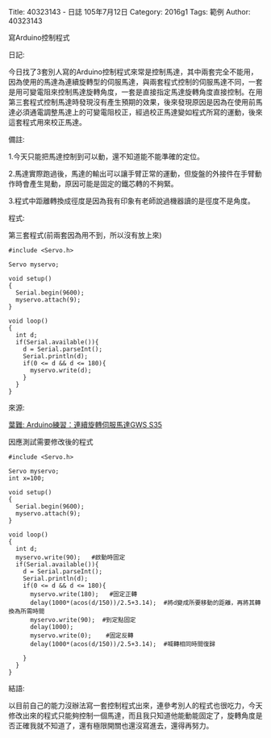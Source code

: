 Title: 40323143 -  日誌  105年7月12日
Category: 2016g1
Tags: 範例
Author: 40323143

寫Arduino控制程式
<!-- PELICAN_END_SUMMARY -->

日記:

今日找了3套別人寫的Arduino控制程式來常是控制馬達，其中兩套完全不能用，因為使用的馬達為連續旋轉型的伺服馬達，與兩套程式控制的伺服馬達不同，一套是用可變電阻來控制馬達旋轉角度，一套是直接指定馬達旋轉角度直接控制。在用第三套程式控制馬達時發現沒有產生預期的效果，後來發現原因是因為在使用前馬達必須通電調整馬達上的可變電阻校正，經過校正馬達變如程式所寫的運動，後來這套程式用來校正馬達。

備註:

1.今天只能把馬達控制到可以動，還不知道能不能準確的定位。

2.馬達實際跑過後，馬達的輸出可以讓手臂正常的運動，但旋盤的外接件在手臂動作時會產生晃動，原因可能是固定的鐵芯轉的不夠緊。

3.程式中距離轉換成徑度是因為我有印象有老師說過機器讀的是徑度不是角度。

程式:

第三套程式(前兩套因為用不到，所以沒有放上來)

    #include <Servo.h>
    
    Servo myservo;
      
    void setup() 
    { 
      Serial.begin(9600);
      myservo.attach(9);
    } 
    
    void loop() 
    { 
      int d;
      if(Serial.available()){
        d = Serial.parseInt();
        Serial.println(d);
        if(0 <= d && d <= 180){
          myservo.write(d);
        }
      }
    }

來源:

<a href="https://www.google.com.tw/url?sa=t&rct=j&q=&esrc=s&source=web&cd=2&cad=rja&uact=8&ved=0ahUKEwjzn9HYku3NAhWHGZQKHXSlCowQFggjMAE&url=http%3A%2F%2Fyehnan.blogspot.com%2F2013%2F09%2Farduinogws-s35.html&usg=AFQjCNEtOQUFXThuLR7BD9VFBm4xK_tsOQ&sig2=LE97WxvBrBv6QLZY8zVpgA">葉難: Arduino練習：連續旋轉伺服馬達GWS S35</a>


因應測試需要修改後的程式

    #include <Servo.h>
    
    Servo myservo;
    int x=100;
    
    void setup() 
    { 
      Serial.begin(9600);
      myservo.attach(9);
    } 
    
    void loop() 
    { 
      int d;
      myservo.write(90);   #啟動時固定
      if(Serial.available()){
        d = Serial.parseInt();
        Serial.println(d);   
        if(0 <= d && d <= 180){
          myservo.write(180);   #固定正轉
          delay(1000*(acos(d/150))/2.5+3.14);  #將d變成所要移動的距離，再將其轉換為所需時間
          myservo.write(90);  #到定點固定
          delay(1000);
          myservo.write(0);    #固定反轉
          delay(1000*(acos(d/150))/2.5+3.14);  #喊轉相同時間復歸
          
        }
      }
    }

結語:

以目前自己的能力沒辦法寫一套控制程式出來，連參考別人的程式也很吃力，今天修改出來的程式只能夠控制一個馬達，而且我只知道他能動能固定了，旋轉角度是否正確我就不知道了，還有極限開關也還沒寫進去，還得再努力。




